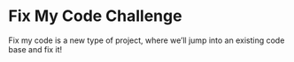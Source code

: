 # Fix My Code Challenge
Fix my code is a new type of project, where we’ll jump into an existing code base and fix it!
